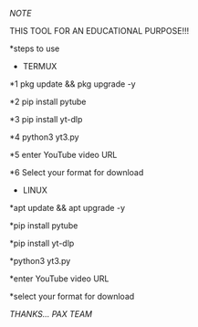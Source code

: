 *NOTE*

THIS TOOL FOR AN EDUCATIONAL PURPOSE!!!


*steps to use

* TERMUX

*1 pkg update && pkg upgrade -y

*2 pip install pytube

*3 pip install yt-dlp

*4 python3 yt3.py

*5 enter YouTube video URL 

*6 Select your format for download



* LINUX

*apt update && apt upgrade -y

*pip install pytube

*pip install yt-dlp

*python3 yt3.py

*enter YouTube video URL

*select your format for download


*THANKS... PAX TEAM*
